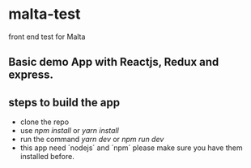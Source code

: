 # malta-test
front end test for Malta
## Basic demo App with Reactjs, Redux and express.

## steps to build the app
* clone the repo
* use _npm install_ or _yarn install_
* run the command _yarn dev_ or _npm run dev_
* this app need ´nodejs´ and ´npm´ please make sure you have them installed before.

